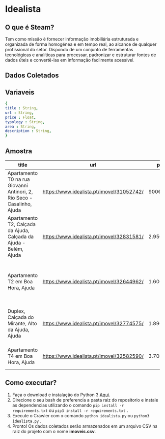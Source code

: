 # **Idealista**

## O que é Steam?

Tem como missão é fornecer informação imobiliária estruturada e organizada de forma homogénea e em tempo real, ao alcance de qualquer profissional do setor. Dispondo de um conjunto de ferramentas tecnológicas e analíticas para processar, padronizar e estruturar fontes de dados úteis e convertê-las em informação facilmente acessível.

## **Dados Coletados**

## Variaveis

```yaml
{
title : String,
url : String,
price : Float,
typology : String,
area : String,
description : String,
}
```

## Amostra

| title | url | price | typology | area | description |
|---|---|---|---|---|---|
| Apartamento T0 na rua Giovanni Antinori, 2, Rio Seco - Casalinho, Ajuda | https://www.idealista.pt/imovel/31052742/ | 900€/mês | T0 | 55 m² área bruta | MARAVILHOSO ESTÚDIO COMO NOVO localizado ao pé... |
| Apartamento T2, Calçada da Ajuda, Calçada da Ajuda - Belém, Ajuda | https://www.idealista.pt/imovel/32831581/ | 2.950€/mês | T2 | 94 m² área bruta | "Apartamento T2 inserido, inserido no prestigiado... |
| Apartamento T2 em Boa Hora, Ajuda | https://www.idealista.pt/imovel/32644962/ | 1.600€/mês | T2 | 78 m² área bruta | Venha conhecer este excelente T2+1, acabado de remodelar e pronto a estrear... |
| Duplex, Calçada do Mirante, Alto da Ajuda, Ajuda | https://www.idealista.pt/imovel/32774575/ | 1.890€/mês | T2 | 130 m² área bruta | T2 duplex mobilado, com vista para o Palácio da Ajuda e o Tejo... |
| Apartamento T4 em Boa Hora, Ajuda | https://www.idealista.pt/imovel/32582590/ | 3.700€/mês | T4 | 170 m² área bruta | Apartamento com vista maravilhosa sobre o rio... |


## Como executar?

1. Faça o download e instalação do Python 3 [Aqui](https://www.python.org/).
2. Direcione o seu bash de preferencia a pasta raiz do repositorio e instale as dependencias utilizando o comando ```pip install -r requirements.txt``` ou ```pip3 install -r requirements.txt``` .
3. Execute o Crawler com o comando ```python idealista.py``` ou ```python3 idealista.py``` .
4. Pronto! Os dados coletados serão armazenados em um arquivo CSV na raiz do projeto com o nome **imoveis.csv**.
